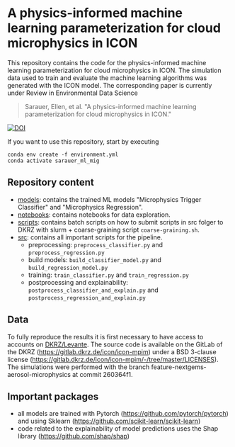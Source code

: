 # A physics-informed machine learning parameterization for cloud microphysics in ICON
This repository contains the code for the physics-informed machine learning parameterization for cloud microphysics in ICON. The simulation data used to train and evaluate the machine learning algorithms was generated with the ICON model. 
The corresponding paper is currently under Review in Environmental Data Science
> Sarauer, Ellen, et al. "A physics-informed machine learning parameterization for cloud microphysics in ICON."

[![DOI](https://zenodo.org/badge/510727766.svg)](https://zenodo.org/badge/latestdoi/510727766)

If you want to use this repository, start by executing
```
conda env create -f environment.yml
conda activate sarauer_ml_mig
```

## Repository content
- [models](models): contains the trained ML models "Microphysics Trigger Classifier" and "Microphysics Regression".
- [notebooks](notebooks): contains notebooks for data exploration.
- [scripts](scripts): contains batch scripts on how to submit scripts in src folger to DKRZ with slurm + coarse-graining script `coarse-graining.sh`.
- [src](src): contains all important scripts for the pipeline.
    - preprocessing: `preprocess_classifier.py` and `preprocess_regression.py`
    - build models: `build_classifier_model.py` and `build_regression_model.py`
    - training: `train_classifier.py` and `train_regression.py`
    - postprocessing and explainability: `postprocess_classifier_and_explain.py` and `postprocess_regression_and_explain.py`

## Data
To fully reproduce the results it is first necessary to have access to accounts on [DKRZ/Levante](https://docs.dkrz.de/). The source code is available on the GitLab of the DKRZ (https://gitlab.dkrz.de/icon/icon-mpim) under a BSD 3-clause license (https://gitlab.dkrz.de/icon/icon-mpim/-/tree/master/LICENSES). The simulations were performed with the branch feature-nextgems-aerosol-microphysics at commit 260364f1.

## Important packages
- all models are trained with Pytorch (https://github.com/pytorch/pytorch) and using Sklearn (https://github.com/scikit-learn/scikit-learn)
- code related to the explainability of model predictions uses the Shap library (https://github.com/shap/shap)
